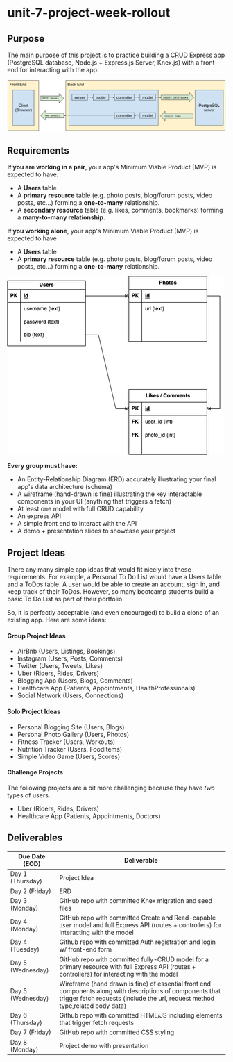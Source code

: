 # unit-7-project-week-rollout

## Purpose

The main purpose of this project is to practice building a CRUD Express app (PostgreSQL database, Node.js + Express.js Server, Knex.js) with a front-end for interacting with the app.

![](./docs/img/full-stack-diagram.svg)

## Requirements



**If you are working in a pair**, your app's Minimum Viable Product (MVP) is expected to have:

- A **Users** table
- A **primary resource** table (e.g. photo posts, blog/forum posts, video posts, etc...) forming a **one-to-many** relationship.
- A **secondary resource** table (e.g. likes, comments, bookmarks) forming a **many-to-many relationship**.

**If you working alone**, your app's Minimum Viable Product (MVP) is expected to have

- A **Users** table
- A **primary resource** table (e.g. photo posts, blog/forum posts, video posts, etc...) forming a **one-to-many** relationship.

![](docs/img/erd-example.png)

**Every group must have:**
- An Entity-Relationship Diagram (ERD) accurately illustrating your final app's data architecture (schema)
- A wireframe (hand-drawn is fine) illustrating the key interactable components in your UI (anything that triggers a fetch) 
- At least one model with full CRUD capability
- An express API
- A simple front end to interact with the API
- A demo + presentation slides to showcase your project

## Project Ideas
There any many simple app ideas that would fit nicely into these requirements. For example, a Personal To Do List would have a Users table and a ToDos table. A user would be able to create an account, sign in, and keep track of their ToDos. However, so many bootcamp students build a basic To Do List as part of their portfolio.

So, it is perfectly acceptable (and even encouraged) to build a clone of an existing app. Here are some ideas:

#### Group Project Ideas

- AirBnb (Users, Listings, Bookings)
- Instagram (Users, Posts, Comments)
- Twitter (Users, Tweets, Likes)
- Uber (Riders, Rides, Drivers)
- Blogging App (Users, Blogs, Comments)
- Healthcare App (Patients, Appointments, HealthProfessionals)
- Social Network (Users, Connections) 

#### Solo Project Ideas

- Personal Blogging Site (Users, Blogs)
- Personal Photo Gallery (Users, Photos)
- Fitness Tracker (Users, Workouts)
- Nutrition Tracker (Users, FoodItems)
- Simple Video Game (Users, Scores)

#### Challenge Projects

The following projects are a bit more challenging because they have _two_ types of users.

- Uber (Riders, Rides, Drivers)
- Healthcare App (Patients, Appointments, Doctors)

## Deliverables

| Due Date (EOD) | Deliverable |
| - | -
| Day 1 (Thursday) | Project Idea |
| Day 2 (Friday) | ERD |
| Day 3 (Monday) | GitHub repo with committed Knex migration and seed files |
| Day 4 (Monday) | GitHub repo with committed Create and Read-capable `User` model and full Express API (routes + controllers) for interacting with the model |
| Day 4 (Tuesday) | Github repo with committed Auth registration and login w/ front-end form |
| Day 5 (Wednesday) | GitHub repo with committed fully-CRUD model for a primary resource with full Express API (routes + controllers) for interacting with the model |
| Day 5 (Wednesday) | Wireframe (hand drawn is fine) of essential front end components along with descriptions of components that trigger fetch requests (include the url, request method type,related body data)
| Day 6 (Thursday) | Github repo with committed HTML/JS including elements that trigger fetch requests |
| Day 7 (Friday) | GitHub repo with committed CSS styling |
| Day 8 (Monday) | Project demo with presentation |
